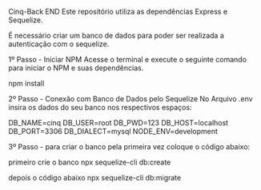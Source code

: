 Cinq-Back END
Este repositório utiliza as dependências Express e Sequelize.

É necessário criar um banco de dados para poder ser realizada a autenticação com o sequelize.

1º Passo - Iniciar NPM
Acesse o terminal e execute o seguinte comando para iniciar o NPM e suas dependências.

npm install

2º Passo - Conexão com Banco de Dados pelo Sequelize
No Arquivo .env insira os dados do seu banco nos respectivos espaços:

DB_NAME=cinq
DB_USER=root
DB_PWD=123
DB_HOST=localhost
DB_PORT=3306
DB_DIALECT=mysql
NODE_ENV=development

3º Passo - para criar o banco pela primeira vez coloque o código abaixo:

primeiro crie o banco
npx sequelize-cli db:create

depois o código abaixo
npx sequelize-cli db:migrate
